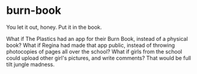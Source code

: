 # burn-book

You let it out, honey. Put it in the book.

What if The Plastics had an app for their Burn Book, instead of a physical book? What if Regina had made that app public, instead of throwing photocopies of pages all over the school? What if girls from the school could upload other girl's pictures, and write comments? That would be full tilt jungle madness.
